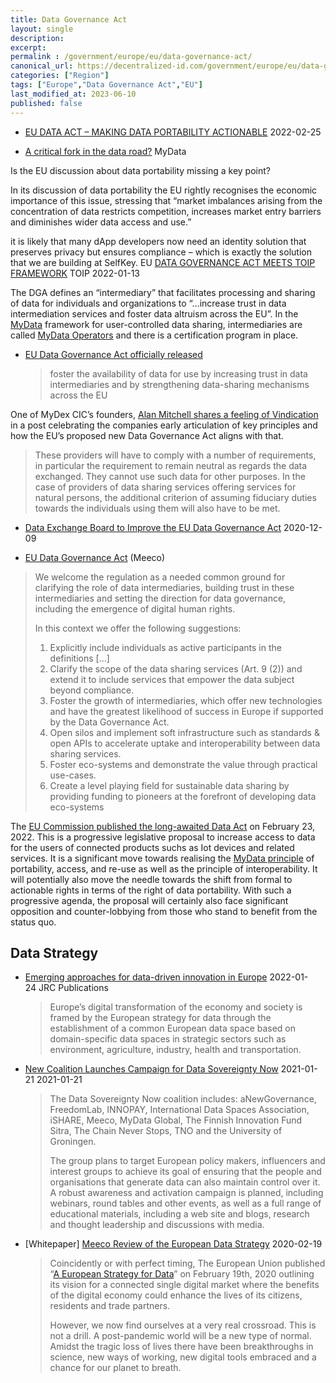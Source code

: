 ```yaml
---
title: Data Governance Act
layout: single
description: 
excerpt: 
permalink : /government/europe/eu/data-governance-act/
canonical_url: https://decentralized-id.com/government/europe/eu/data-governance-act/
categories: ["Region"]
tags: ["Europe","Data Governance Act","EU"]
last_modified_at: 2023-06-10
published: false
---
```


* [EU DATA ACT – MAKING DATA PORTABILITY ACTIONABLE](https://mydata.org/2022/02/25/eu-data-act-making-data-portability-actionable/) 2022-02-25


* [A critical fork in the data road?](https://medium.com/mydex/a-critical-fork-in-the-data-road-1eb29c5a42a8) MyData

Is the EU discussion about data portability missing a key point?

In its discussion of data portability the EU rightly recognises the economic importance of this issue, stressing that “market imbalances arising from the concentration of data restricts competition, increases market entry barriers and diminishes wider data access and use.”

it is likely that many dApp developers now need an identity solution that preserves privacy but ensures compliance – which is exactly the solution that we are building at SelfKey.
EU [DATA GOVERNANCE ACT MEETS TOIP FRAMEWORK](https://trustoverip.org/blog/2022/01/13/data-governance-act-meets-toip-framework/) TOIP 2022-01-13

The DGA defines an “intermediary” that facilitates processing and sharing of data for individuals and organizations to “…increase trust in data intermediation services and foster data altruism across the EU”. In the [MyData](https://mydata.org/declaration/) framework for user-controlled data sharing, intermediaries are called [MyData Operators](https://mydata.org/mydata-operators/) and there is a certification program in place.

* [EU Data Governance Act officially released](https://ec.europa.eu/digital-single-market/en/news/data-governance-act)
   >foster the availability of data for use by increasing trust in data intermediaries and by strengthening data-sharing mechanisms across the EU
   
One of MyDex CIC’s founders, [Alan Mitchell shares a feeling of Vindication](https://medium.com/mydex/vindicated-cb897fb4e94b) in a post celebrating the companies early articulation of key principles and how the EU’s proposed new Data Governance Act aligns with that.
  > These providers will have to comply with a number of requirements, in particular the requirement to remain neutral as regards the data exchanged. They cannot use such data for other purposes. In the case of providers of data sharing services offering services for natural persons, the additional criterion of assuming fiduciary duties towards the individuals using them will also have to be met.

* [Data Exchange Board to Improve the EU Data Governance Act](https://mydata.org/2020/12/09/why-we-need-a-data-exchange-board-to-improve-the-eu-data-governance-act/) 2020-12-09

* [EU Data Governance Act](https://blog.meeco.me/eu-data-governance-act/) (Meeco)

> We welcome the regulation as a needed common ground for clarifying the role of data intermediaries, building trust in these intermediaries and setting the direction for data governance, including the emergence of digital human rights.
> 
> In this context we offer the following suggestions:
> 1. Explicitly include individuals as active participants in the definitions [...]
> 2. Clarify the scope of the data sharing services (Art. 9 (2)) and extend it to include services that empower the data subject beyond compliance.
> 3. Foster the growth of intermediaries, which offer new technologies and have the greatest likelihood of success in Europe if supported by the Data Governance Act.
> 4. Open silos and implement soft infrastructure such as standards & open APIs to accelerate uptake and interoperability between data sharing services.
> 5. Foster eco-systems and demonstrate the value through practical use-cases.
> 6. Create a level playing field for sustainable data sharing by providing funding to pioneers at the forefront of developing data eco-systems

The [EU Commission published the long-awaited Data Act](https://ec.europa.eu/commission/presscorner/detail/en/ip_22_1113) on February 23, 2022. This is a progressive legislative proposal to increase access to data for the users of connected products suchs as Iot devices and related services. It is a significant move towards realising the [MyData principle](https://mydata.org/declaration/) of portability, access, and re-use as well as the principle of interoperability. It will potentially also move the needle towards the shift from formal to actionable rights in terms of the right of data portability. With such a progressive agenda, the proposal will certainly also face significant opposition and counter-lobbying from those who stand to benefit from the status quo.
## Data Strategy
* [Emerging approaches for data-driven innovation in Europe](https://publications.jrc.ec.europa.eu/repository/handle/JRC127730) 2022-01-24 JRC Publications
  > Europe’s digital transformation of the economy and society is framed by the European strategy for data through the establishment of a common European data space based on domain-specific data spaces in strategic sectors such as environment, agriculture, industry, health and transportation.
* [New Coalition Launches Campaign for Data Sovereignty Now](https://datasovereigntynow.org/2021/01/21/new-coalition-launches-campaign-for-data-sovereignty-now/) 2021-01-21 2021-01-21
  > The Data Sovereignty Now coalition includes: aNewGovernance, FreedomLab, INNOPAY, International Data Spaces Association, iSHARE, Meeco, MyData Global, The Finnish Innovation Fund Sitra, The Chain Never Stops, TNO and the University of Groningen.
  > 
  > The group plans to target European policy makers, influencers and interest groups to achieve its goal of ensuring that the people and organisations that generate data can also maintain control over it. A robust awareness and activation campaign is planned, including webinars, round tables and other events, as well as a full range of educational materials, including a web site and blogs, research and thought leadership and discussions with media.   
* [Whitepaper] [Meeco Review of the European Data Strategy](https://www.meeco.me/data) 2020-02-19 
  > Coincidently or with perfect timing, The European Union published “[A European Strategy for Data](https://ec.europa.eu/info/sites/info/files/communication-european-strategy-data-19feb2020_en.pdf)” on February 19th, 2020 outlining its vision for a connected single digital market where the benefits of the digital economy could enhance the lives of its citizens, residents and trade partners.
  > 
  > However, we now find ourselves at a very real crossroad. This is not a drill. A post-pandemic world will be a new type of normal. Amidst the tragic loss of lives there have been breakthroughs in science, new ways of working, new digital tools embraced and a chance for our planet to breath.
